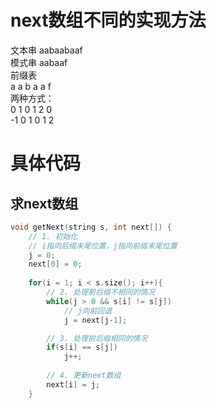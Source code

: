 # next数组不同的实现方法
文本串 aabaabaaf   
模式串 aabaaf   
前缀表   
a a b a a f   
两种方式：   
0 1 0 1 2 0   
-1 0 1 0 1 2   
# 具体代码
## 求next数组
```c++ {.line-numbers}
void getNext(string s, int next[]) {
    // 1. 初始化
    // i指向后缀末尾位置，j指向前缀末尾位置
    j = 0;
    next[0] = 0;
    
    for(i = 1; i < s.size(); i++){
        // 2. 处理前后缀不相同的情况
        while(j > 0 && s[i] != s[j])
            // j向前回退
            j = next[j-1];

        // 3. 处理前后缀相同的情况
        if(s[i] == s[j])
            j++;
        
        // 4. 更新next数组
        next[i] = j;
    }

    
```